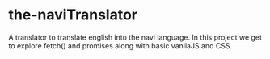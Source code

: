 # the-naviTranslator
 A translator to translate english into the navi language.
 In this project we get to explore fetch() and promises along with basic vanilaJS and CSS.
